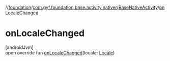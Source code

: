 //[foundation](../../../index.md)/[com.gyf.foundation.base.activity.nativer](../index.md)/[BaseNativeActivity](index.md)/[onLocaleChanged](on-locale-changed.md)

# onLocaleChanged

[androidJvm]\
open override fun [onLocaleChanged](on-locale-changed.md)(locale: [Locale](https://developer.android.com/reference/kotlin/java/util/Locale.html))